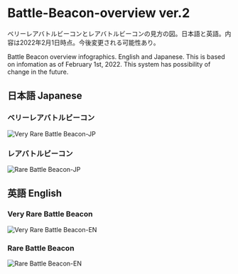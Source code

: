 # Battle-Beacon-overview ver.2

ベリーレアバトルビーコンとレアバトルビーコンの見方の図。日本語と英語。内容は2022年2月1日時点。今後変更される可能性あり。

Battle Beacon overview infographics. English and Japanese. This is based on infomation as of February 1st, 2022. This system has possibility of change in the future.

## 日本語 Japanese

### ベリーレアバトルビーコン

![Very Rare Battle Beacon-JP](https://user-images.githubusercontent.com/20723919/151804340-d226714c-efae-4281-afe3-d37a662f803f.png)

### レアバトルビーコン

![Rare Battle Beacon-JP](https://user-images.githubusercontent.com/20723919/151804363-88fe90a0-0940-4446-a806-7e6fb69aa38a.png)

## 英語 English

### Very Rare Battle Beacon

![Very Rare Battle Beacon-EN](https://user-images.githubusercontent.com/20723919/151804820-4e7bbbec-1e15-4fd5-a877-99752fc459cd.png)

### Rare Battle Beacon

![Rare Battle Beacon-EN](https://user-images.githubusercontent.com/20723919/151804655-fef77528-a509-4fbf-896e-a76bb3ab7577.png)
